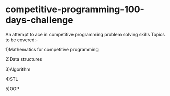 # competitive-programming-100-days-challenge
An attempt to ace in competitive programming problem solving skills
Topics to be covered:-

1)Mathematics for competitive programming

2)Data structures

3)Algorithm

4)STL

5)OOP
